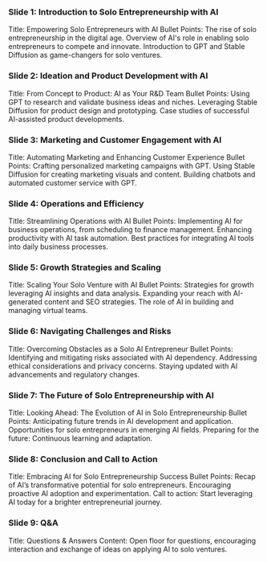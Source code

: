 
### Slide 1: Introduction to Solo Entrepreneurship with AI
Title: Empowering Solo Entrepreneurs with AI
Bullet Points:
The rise of solo entrepreneurship in the digital age.
Overview of AI's role in enabling solo entrepreneurs to compete and innovate.
Introduction to GPT and Stable Diffusion as game-changers for solo ventures.

### Slide 2: Ideation and Product Development with AI
Title: From Concept to Product: AI as Your R&D Team
Bullet Points:
Using GPT to research and validate business ideas and niches.
Leveraging Stable Diffusion for product design and prototyping.
Case studies of successful AI-assisted product developments.

### Slide 3: Marketing and Customer Engagement with AI
Title: Automating Marketing and Enhancing Customer Experience
Bullet Points:
Crafting personalized marketing campaigns with GPT.
Using Stable Diffusion for creating marketing visuals and content.
Building chatbots and automated customer service with GPT.

### Slide 4: Operations and Efficiency
Title: Streamlining Operations with AI
Bullet Points:
Implementing AI for business operations, from scheduling to finance management.
Enhancing productivity with AI task automation.
Best practices for integrating AI tools into daily business processes.

### Slide 5: Growth Strategies and Scaling
Title: Scaling Your Solo Venture with AI
Bullet Points:
Strategies for growth leveraging AI insights and data analysis.
Expanding your reach with AI-generated content and SEO strategies.
The role of AI in building and managing virtual teams.

### Slide 6: Navigating Challenges and Risks
Title: Overcoming Obstacles as a Solo AI Entrepreneur
Bullet Points:
Identifying and mitigating risks associated with AI dependency.
Addressing ethical considerations and privacy concerns.
Staying updated with AI advancements and regulatory changes.

### Slide 7: The Future of Solo Entrepreneurship with AI
Title: Looking Ahead: The Evolution of AI in Solo Entrepreneurship
Bullet Points:
Anticipating future trends in AI development and application.
Opportunities for solo entrepreneurs in emerging AI fields.
Preparing for the future: Continuous learning and adaptation.

### Slide 8: Conclusion and Call to Action
Title: Embracing AI for Solo Entrepreneurship Success
Bullet Points:
Recap of AI’s transformative potential for solo entrepreneurs.
Encouraging proactive AI adoption and experimentation.
Call to action: Start leveraging AI today for a brighter entrepreneurial journey.

### Slide 9: Q&A
Title: Questions & Answers
Content: Open floor for questions, encouraging interaction and exchange of ideas on applying AI to solo ventures.